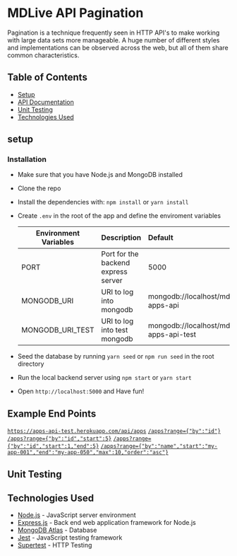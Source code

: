 # MDLive API Pagination

Pagination is a technique frequently seen in HTTP API's to make working with large data
sets more manageable. A huge number of different styles and implementations can be
observed across the web, but all of them share common characteristics.

## Table of Contents

- [Setup](#setup)
- [API Documentation](#api-documentation)
- [Unit Testing](#integrated-testing)
- [Technologies Used](#Technologies-Used)

## setup

### Installation

- Make sure that you have Node.js and MongoDB installed
- Clone the repo
- Install the dependencies with: `npm install` or `yarn install`
- Create `.env` in the root of the app and define the enviroment variables

  | Environment Variables | Description                         | Default                                  |
  | --------------------- | :---------------------------------- | :--------------------------------------- |
  | PORT                  | Port for the backend express server | 5000                                     |
  | MONGODB_URI           | URI to log into mongodb             | mongodb://localhost/mdlive-apps-api      |
  | MONGODB_URI_TEST      | URI to log into test mongodb        | mongodb://localhost/mdlive-apps-api-test |

- Seed the database by running `yarn seed` or `npm run seed` in the root directory
- Run the local backend server using `npm start` or `yarn start`
- Open `http://localhost:5000` and Have fun!

## Example End Points

[`https://apps-api-test.herokuapp.com/api/apps`](https://apps-api-test.herokuapp.com/api/apps)
[`/apps?range={"by":"id"}`](https://apps-api-test.herokuapp.com/api/apps?range={"by":"id"})
[`/apps?range={"by":"id","start":5}`](https://apps-api-test.herokuapp.com/api/apps?range={"by":"id","start":5})
[`/apps?range={"by":"id","start":1,"end":5}`](https://apps-api-test.herokuapp.com/api/apps?range={"by":"id","start":1,"end":5})
[`/apps?range={"by":"name","start":"my-app-001","end":"my-app-050","max":10,"order":"asc"}`](https://apps-api-test.herokuapp.com/api/apps?range={"by":"name","start":"my-app-001","end":"my-app-050","max":10,"order":"asc"})

## Unit Testing

## Technologies Used

- [Node.js](https://nodejs.org/) - JavaScript server environment
- [Express.js](https://expressjs.com/) - Back end web application framework for Node.js
- [MongoDB Atlas](https://www.mongodb.com/cloud/atlas/) - Database
- [Jest](https://jestjs.io/) - JavaScript testing framework
- [Supertest](https://www.npmjs.com/package/supertest) - HTTP Testing
